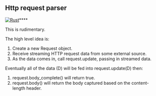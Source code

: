 ## Http request parser
[![Rust](https://github.com/4ydx/httplus/actions/workflows/rust.yml/badge.svg?branch=master)](https://github.com/4ydx/httplus/actions/workflows/rust.yml)****

This is rudimentary.

The high level idea is:

1. Create a new Request object.
2. Receive streaming HTTP request data from some external source.
3. As the data comes in, call request.update, passing in streamed data.

Eventually all of the data (D) will be fed into request.update(D) then:

1. request.body_complete() will return true.
2. request.body() will return the body captured based on the content-length header.

